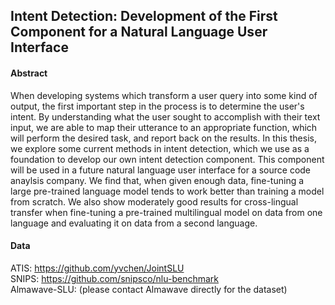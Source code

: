 ## Intent Detection: Development of the First Component for a Natural Language User Interface

#### Abstract
When developing systems which transform a user query into some kind of output, the first important step in the process is to determine the user's intent. By understanding what the user sought to accomplish with their text input, we are able to map their utterance to an appropriate function, which will perform the desired task, and report back on the results. In this thesis, we explore some current methods in intent detection, which we use as a foundation to develop our own intent detection component. This component will be used in a future natural language user interface for a source code anaylsis company. We find that, when given enough data, fine-tuning a large pre-trained language model tends to work better than training a model from scratch. We also show moderately good results for cross-lingual transfer when fine-tuning a pre-trained multilingual model on data from one language and evaluating it on data from a second language.

#### Data
ATIS: https://github.com/yvchen/JointSLU <br>
SNIPS: https://github.com/snipsco/nlu-benchmark <br>
Almawave-SLU: (please contact Almawave directly for the dataset)